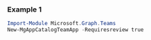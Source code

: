 ### Example 1
```powershell
Import-Module Microsoft.Graph.Teams
New-MgAppCatalogTeamApp -Requiresreview true 
```
